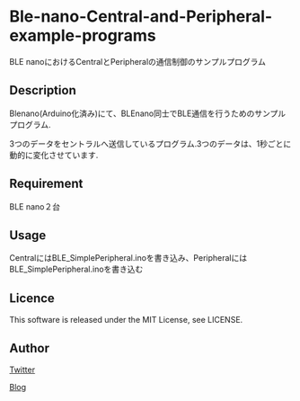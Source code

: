 Ble-nano-Central-and-Peripheral-example-programs
====
BLE nanoにおけるCentralとPeripheralの通信制御のサンプルプログラム

## Description
Blenano(Arduino化済み)にて、BLEnano同士でBLE通信を行うためのサンプルプログラム.

3つのデータをセントラルへ送信しているプログラム.3つのデータは、1秒ごとに動的に変化させています.

## Requirement
BLE nano２台

## Usage
CentralにはBLE_SimplePeripheral.inoを書き込み、PeripheralにはBLE_SimplePeripheral.inoを書き込む

## Licence
This software is released under the MIT License, see LICENSE.

## Author
[Twitter](https://twitter.com/momijinn_aka)

[Blog](http://www.autumn-color.com/)